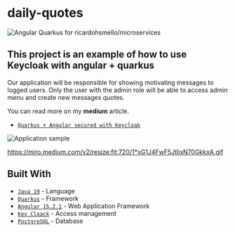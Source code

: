# daily-quotes
![Angular Quarkus for ricardohsmello/microservices](https://miro.medium.com/v2/resize:fit:4800/format:webp/1*ufKgIQwRH8Uvy0fsxGwRaw.png)
## This project is an example of how to use Keycloak with angular + quarkus

Our application will be responsible for showing motivating messages to logged users. Only the user with the admin role will be able to access admin menu and create new messages quotes.

You can read more on my <b>medium</b> article.

- [`Quarkus + Angular secured with Keycloak`](https://medium.com/@ricardohsmello/quarkus-with-angular-secured-with-keycloak-pt1-d1c00a4923b8) 

![Application sample](https://user-images.githubusercontent.com/21324963/225694855-0832bcfb-93be-4c7f-9c0a-f85c71ed0740.gif)

https://miro.medium.com/v2/resize:fit:720/1*xG1J4FwF5JtlixN70GkkxA.gif

## Built With

- [`Java 19`](https://www.oracle.com/java/technologies/javase/19-0-2-relnotes.html/) - Language
- [`Quarkus`](https://quarkus.io/) - Framework
- [`Angular 15.2.1`](https://angular.io/) - Web Application Framework
- [`Key Cloack`](https://www.keycloak.org/) - Access management
- [`PostgreSQL`](https://www.postgresql.org/) - Database
